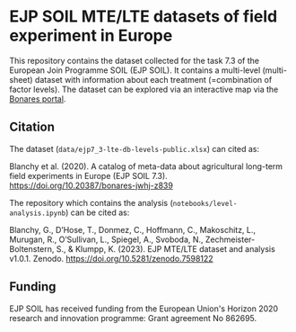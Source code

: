 # EJP SOIL MTE/LTE datasets of field experiment in Europe

This repository contains the dataset collected for the task 7.3 of the European Join Programme SOIL (EJP SOIL). It contains a multi-level (multi-sheet) dataset with information about each treatment (=combination of factor levels). The dataset can be explored via an interactive map via the [Bonares portal](https://lte.bonares.de).


## Citation
The dataset (`data/ejp7_3-lte-db-levels-public.xlsx`) can cited as:

Blanchy et al. (2020). A catalog of meta-data about agricultural long-term field experiments in Europe (EJP SOIL 7.3). https://doi.org/10.20387/bonares-jwhj-z839

The repository which contains the analysis (`notebooks/level-analysis.ipynb`) can be cited as:

Blanchy, G., D’Hose, T., Donmez, C., Hoffmann, C., Makoschitz, L., Murugan, R., O’Sullivan, L., Spiegel, A., Svoboda, N., Zechmeister-Boltenstern, S., & Klumpp, K. (2023). EJP MTE/LTE dataset and analysis v1.0.1. Zenodo. https://doi.org/10.5281/zenodo.7598122


## Funding
EJP SOIL has received funding from the European Union's Horizon 2020 research and innovation programme: Grant agreement No 862695. 


